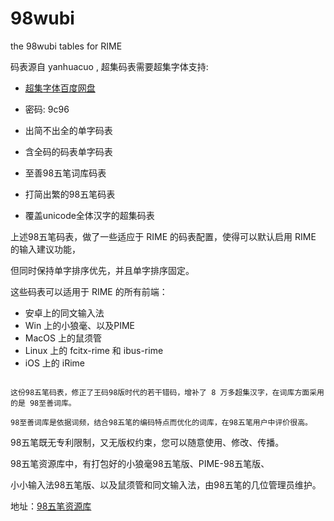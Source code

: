 # 98wubi
the 98wubi tables for RIME

码表源自 yanhuacuo , 超集码表需要超集字体支持:

* [超集字体百度网盘](https://pan.baidu.com/s/1humyilY)

* 密码: 9c96

* 出简不出全的单字码表
* 含全码的码表单字码表
* 至善98五笔词库码表
* 打简出繁的98五笔码表
* 覆盖unicode全体汉字的超集码表

上述98五笔码表，做了一些适应于 RIME 的码表配置，使得可以默认启用 RIME 的输入建议功能，

但同时保持单字排序优先，并且单字排序固定。

这些码表可以适用于 RIME 的所有前端：


* 安卓上的同文输入法
* Win 上的小狼毫、以及PIME
* MacOS 上的鼠须管
* Linux 上的 fcitx-rime 和 ibus-rime
* iOS 上的 iRime



````

这份98五笔码表，修正了王码98版时代的若干错码，增补了 8 万多超集汉字，在词库方面采用的是 98至善词库。

98至善词库是依据词频，结合98五笔的编码特点而优化的词库，在98五笔用户中评价很高。

````

98五笔既无专利限制，又无版权约束，您可以随意使用、修改、传播。


98五笔资源库中，有打包好的小狼毫98五笔版、PIME-98五笔版、

小小输入法98五笔版、以及鼠须管和同文输入法，由98五笔的几位管理员维护。

地址：[98五笔资源库](http://yanhuacuo.ys168.com)


